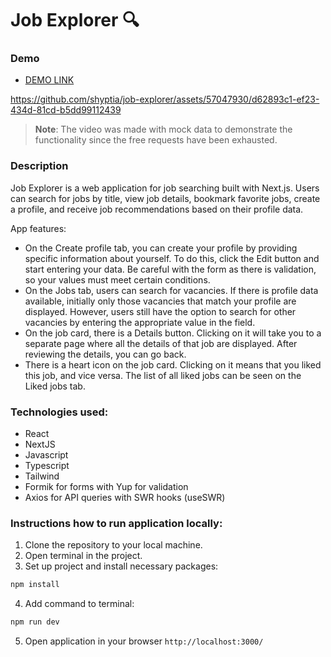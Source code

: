 # Job Explorer 🔍

### Demo 

- [DEMO LINK](https://job-explorer-jtd742fgo-shyptias-projects.vercel.app/)


https://github.com/shyptia/job-explorer/assets/57047930/d62893c1-ef23-434d-81cd-b5dd99112439

>**Note**: The video was made with mock data to demonstrate the functionality since the free requests have been exhausted.

### Description

Job Explorer is a web application for job searching built with Next.js. Users can search for jobs by title, view job details, bookmark favorite jobs, create a profile, and receive job recommendations based on their profile data.

App features:

- On the Create profile tab, you can create your profile by providing specific information about yourself. To do this, click the Edit button and start entering your data. Be careful with the form as there is validation, so your values must meet certain conditions.
- On the Jobs tab, users can search for vacancies. If there is profile data available, initially only those vacancies that match your profile are displayed. However, users still have the option to search for other vacancies by entering the appropriate value in the field.
- On the job card, there is a Details button. Clicking on it will take you to a separate page where all the details of that job are displayed. After reviewing the details, you can go back.
- There is a heart icon on the job card. Clicking on it means that you liked this job, and vice versa. The list of all liked jobs can be seen on the Liked jobs tab.

### Technologies used:

- React
- NextJS
- Javascript
- Typescript
- Tailwind
- Formik for forms with Yup for validation
- Axios for API queries with SWR hooks (useSWR)

### Instructions how to run application locally:

1. Clone the repository to your local machine.
2. Open terminal in the project.
3. Set up project and install necessary packages:
```bash 
npm install
```
4. Add command to terminal:
```bash 
npm run dev
```
5. Open application in your browser `http://localhost:3000/`
